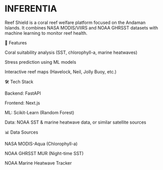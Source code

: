 # INFERENTIA
Reef Shield is a coral reef welfare platform focused on the Andaman Islands. It combines NASA MODIS/VIIRS and NOAA GHRSST datasets with machine learning to monitor reef health.

🔑 Features

Coral suitability analysis (SST, chlorophyll-a, marine heatwaves)

Stress prediction using ML models

Interactive reef maps (Havelock, Neil, Jolly Buoy, etc.)

🛠️ Tech Stack

Backend: FastAPI

Frontend: Next.js

ML: Scikit-Learn (Random Forest)

Data: NOAA SST & marine heatwave data, or similar satellite sources

📊 Data Sources

NASA MODIS-Aqua (Chlorophyll-a)

NOAA GHRSST MUR (Night-time SST)

NOAA Marine Heatwave Tracker
